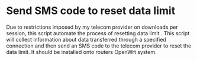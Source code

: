 # Send SMS code to reset data limit
Due to restrictions imposed by my telecom provider on downloads per session, this script automate the process of resetting data limit . This script will collect information about data transferred through a specified connection and then send an SMS code to the telecom provider to reset the data limit. It should be installed onto routers OpenWrt system.
